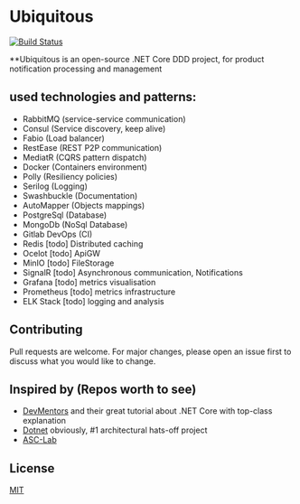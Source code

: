 # Ubiquitous
[![Build Status](https://gitlab.com/Ruzanowski/ubiquitous)](https://gitlab.com/Ruzanowski/ubiquitous)

**Ubiquitous is an open-source .NET Core DDD project, for product notification processing and management 

**used technologies and patterns:**
----------------
- RabbitMQ (service-service communication)
- Consul (Service discovery, keep alive)
- Fabio (Load balancer)
- RestEase (REST P2P communication)
- MediatR (CQRS pattern dispatch)
- Docker (Containers environment)
- Polly (Resiliency policies)
- Serilog (Logging)
- Swashbuckle (Documentation)
- AutoMapper (Objects mappings)
- PostgreSql (Database)
- MongoDb (NoSql Database)
- Gitlab DevOps (CI)
- Redis [todo] Distributed caching
- Ocelot [todo] ApiGW
- MinIO [todo] FileStorage
- SignalR [todo] Asynchronous communication, Notifications
- Grafana [todo] metrics visualisation
- Prometheus [todo] metrics infrastructure
- ELK Stack [todo] logging and analysis

## Contributing
Pull requests are welcome. For major changes, please open an issue first to discuss what you would like to change.

## Inspired by (Repos worth to see)
- [DevMentors](https://github.com/devmentors) and their great tutorial about .NET Core with top-class explanation
- [Dotnet](https://github.com/dotnet-architecture/eShopOnContainers) obviously, #1 architectural hats-off project
- [ASC-Lab](https://github.com/asc-lab/dotnetcore-microservices-poc)

## License
[MIT](https://choosealicense.com/licenses/mit/)

